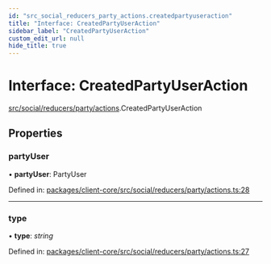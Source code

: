 ```yaml
---
id: "src_social_reducers_party_actions.createdpartyuseraction"
title: "Interface: CreatedPartyUserAction"
sidebar_label: "CreatedPartyUserAction"
custom_edit_url: null
hide_title: true
---
```


# Interface: CreatedPartyUserAction

[src/social/reducers/party/actions](../modules/src_social_reducers_party_actions.md).CreatedPartyUserAction

## Properties

### partyUser

• **partyUser**: PartyUser

Defined in: [packages/client-core/src/social/reducers/party/actions.ts:28](https://github.com/xr3ngine/xr3ngine/blob/7e8e151f1/packages/client-core/src/social/reducers/party/actions.ts#L28)

___

### type

• **type**: *string*

Defined in: [packages/client-core/src/social/reducers/party/actions.ts:27](https://github.com/xr3ngine/xr3ngine/blob/7e8e151f1/packages/client-core/src/social/reducers/party/actions.ts#L27)
